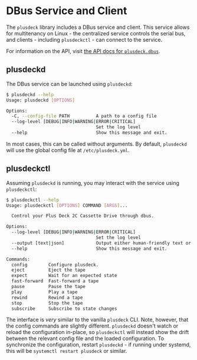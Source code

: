 # DBus Service and Client

The `plusdeck` library includes a DBus service and client. This service allows for multitenancy on Linux - the centralized service controls the serial bus, and clients - including `plusdeckctl` - can connect to the service.

For information on the API, visit [the API docs for `plusdeck.dbus`](./api/plusdeck.dbus.md).

## plusdeckd

The DBus service can be launched using `plusdeckd`:

```sh
$ plusdeckd --help
Usage: plusdeckd [OPTIONS]

Options:
  -C, --config-file PATH          A path to a config file
  --log-level [DEBUG|INFO|WARNING|ERROR|CRITICAL]
                                  Set the log level
  --help                          Show this message and exit.
```

In most cases, this can be called without arguments. By default, `plusdeckd` will use the global config file at `/etc/plusdeck.yml`.

## plusdeckctl

Assuming `plusdeckd` is running, you may interact with the service using `plusdeckctl`:

```sh
$ plusdeckctl --help
Usage: plusdeckctl [OPTIONS] COMMAND [ARGS]...

  Control your Plus Deck 2C Cassette Drive through dbus.

Options:
  --log-level [DEBUG|INFO|WARNING|ERROR|CRITICAL]
                                  Set the log level
  --output [text|json]            Output either human-friendly text or JSON
  --help                          Show this message and exit.

Commands:
  config        Configure plusdeck.
  eject         Eject the tape
  expect        Wait for an expected state
  fast-forward  Fast-forward a tape
  pause         Pause the tape
  play          Play a tape
  rewind        Rewind a tape
  stop          Stop the tape
  subscribe     Subscribe to state changes
```

The interface is *very* similar to the vanilla `plusdeck` CLI. Note, however, that the config commands are slightly different. `plusdeckd` doesn't watch or reload the configuration in-place, so `plusdeckctl` will instead show the drift between the relevant config file and the loaded configuration. To synchronize the configuration, restart `plusdeckd` - if running under systemd, this will be `systemctl restart plusdeck` or similar.

